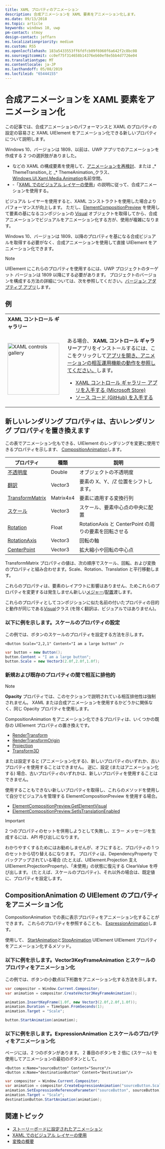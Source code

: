 ```yaml
---
title: XAML プロパティのアニメーション
description: 合成アニメーションを XAML 要素をアニメーション化します。
ms.date: 09/13/2018
ms.topic: article
keywords: windows 10, uwp
pm-contact: stmoy
design-contact: jeffarn
ms.localizationpriority: medium
ms.custom: RS5
ms.openlocfilehash: 183a5433553ff6fdfcb09f6960f6a642f2c8bc08
ms.sourcegitcommit: cc0ef75f314658b14376eb60ef8e5bb4d7726e04
ms.translationtype: MT
ms.contentlocale: ja-JP
ms.lasthandoff: 05/08/2019
ms.locfileid: "65444155"
---
```

# <a name="animating-xaml-elements-with-composition-animations"></a>合成アニメーションを XAML 要素をアニメーション化

この記事では、合成アニメーションのパフォーマンスと XAML のプロパティの設定の容易さと XAML UIElement をアニメーション化できる新しいプロパティについて説明します。

Windows 10、バージョンは 1809、以前は、UWP アプリでのアニメーションを作成する 2 つの選択肢がありました。

- などの XAML の構成要素を使用して、[アニメーションを再検討](storyboarded-animations.md)、または _* ThemeTransition_と _* ThemeAnimation_クラス、 [Windows.UI.Xaml.Media.Animation](/uwp/api/windows.ui.xaml.media.animation)名前空間。
- -「[XAML でのビジュアル レイヤーの使用](../../composition/using-the-visual-layer-with-xaml.md)」の説明に従って、合成アニメーションを使用する。

ビジュアル レイヤーを使用すると、XAML コンストラクトを使用した場合よりパフォーマンスが向上します。 ただし、[ElementCompositionPreview](/uwp/api/Windows.UI.Xaml.Hosting.ElementCompositionPreview) を使用して要素の基になるコンポジションの [Visual](/uwp/api/windows.ui.composition.visual) オブジェクトを取得してから、合成アニメーションでビジュアルをアニメーション化する方が、使用が複雑になります。

Windows 10、バージョンは 1809、以降のプロパティを基になる合成ビジュアルを取得する必要がなく、合成アニメーションを使用して直接 UIElement をアニメーション化できます。

> [!NOTE]
> UIElement にこれらのプロパティを使用するには、UWP プロジェクトのターゲット バージョンは 1809 以降にする必要があります。 プロジェクトのバージョンを構成する方法の詳細については、次を参照してください。[バージョン アダプティブ アプリ](../../debug-test-perf/version-adaptive-apps.md)します。

## <a name="examples"></a>例

<table>
<th align="left">XAML コントロール ギャラリー<th>
<tr>
<td><img src="images/xaml-controls-gallery-app-icon.png" alt="XAML controls gallery" width="168"></img></td>
<td>
    <p>ある場合、 <strong style="font-weight: semi-bold">XAML コントロール ギャラリー</strong>アプリをインストールするには、ここをクリックして<a href="xamlcontrolsgallery:/item/XamlCompInterop">アプリを開き、アニメーションの相互運用機能の動作を参照してください。</a>します。</p>
    <ul>
    <li><a href="https://www.microsoft.com/store/productId/9MSVH128X2ZT">XAML コントロール ギャラリー アプリを入手する (Microsoft Store)</a></li>
    <li><a href="https://github.com/Microsoft/Xaml-Controls-Gallery">ソース コード (GitHub) を入手する</a></li>
    </ul>
</td>
</tr>
</table>

## <a name="new-rendering-properties-replace-old-rendering-properties"></a>新しいレンダリング プロパティは、古いレンダリング プロパティを置き換えます

この表でアニメーション化もできる、UIElement のレンダリングを変更に使用できるプロパティを示します、 [CompositionAnimation](/uwp/api/windows.ui.composition.compositionanimation)します。

| プロパティ | 種類 | 説明 |
| -- | -- | -- |
| [不透明度](/uwp/api/windows.ui.xaml.uielement.opacity) | Double | オブジェクトの不透明度 |
| [翻訳](/uwp/api/windows.ui.xaml.uielement.translation) | Vector3 | 要素の X、Y、/Z 位置をシフトします。 |
| [TransformMatrix](/uwp/api/windows.ui.xaml.uielement.transformmatrix) | Matrix4x4 | 要素に適用する変換行列 |
| [スケール](/uwp/api/windows.ui.xaml.uielement.scale) | Vector3 | スケール、要素中心点の中央に配置 |
| [Rotation](/uwp/api/windows.ui.xaml.uielement.rotation) | Float | RotationAxis と CenterPoint の周りの要素を回転させる |
| [RotationAxis](/uwp/api/windows.ui.xaml.uielement.rotationaxis) | Vector3 | 回転の軸 |
| [CenterPoint](/uwp/api/windows.ui.xaml.uielement.centerpoint) | Vector3 | 拡大縮小や回転の中心点 |

TransformMatrix プロパティの値は、次の順序でスケール、回転、および変換のプロパティと組み合わせます。Scale、Rotation、Translation と平行移動します。

これらのプロパティは、要素のレイアウトに影響はありません、ためこれらのプロパティを変更するは発生しません新しい[メジャー](/uwp/api/windows.ui.xaml.uielement.measure)/[配置](/uwp/api/windows.ui.xaml.uielement.arrange)渡します。

これらのプロパティとしてコンポジションに似た名前の付いたプロパティの目的と動作が同じである[Visual](/uwp/api/windows.ui.composition.visual)クラス (を除く翻訳は、ビジュアルではありません)。

### <a name="example-setting-the-scale-property"></a>以下に例を示します。スケールのプロパティの設定

この例では、ボタンのスケールのプロパティを設定する方法を示します。

```xaml
<Button Scale="2,2,1" Content="I am a large button" />
```

```csharp
var button = new Button();
button.Content = "I am a large button";
button.Scale = new Vector3(2.0f,2.0f,1.0f);
```

### <a name="mutual-exclusivity-between-new-and-old-properties"></a>新規および既存のプロパティの間で相互に排他的

> [!NOTE]
> **Opacity** プロパティでは、このセクションで説明されている相互排他性は強制されません。 XAML または合成アニメーションを使用するかどうかに関係なく、同じ Opacity プロパティを使用します。

CompositionAnimation をアニメーション化できるプロパティは、いくつかの既存の UIElement プロパティの置き換えです。

- [RenderTransform](/uwp/api/windows.ui.xaml.uielement.rendertransform)
- [RenderTransformOrigin](/uwp/api/windows.ui.xaml.uielement.rendertransformorigin)
- [Projection](/uwp/api/windows.ui.xaml.uielement.projection)
- [Transform3D](/uwp/api/windows.ui.xaml.uielement.transform3d)

または設定すると (アニメーション化する)、新しいプロパティのいずれか、古いプロパティを使用することはできません。 逆に、設定 (またはアニメーション化する) 場合、古いプロパティのいずれかは、新しいプロパティを使用することはできません。

使用することもできない新しいプロパティを取得し、これらのメソッドを使用して自分でビジュアルを管理する ElementCompositionPreview を使用する場合。

- [ElementCompositionPreview.GetElementVisual](/uwp/api/windows.ui.xaml.hosting.elementcompositionpreview.getelementvisual)
- [ElementCompositionPreview.SetIsTranslationEnabled](/uwp/api/windows.ui.xaml.hosting.elementcompositionpreview.setistranslationenabled)

> [!IMPORTANT]
> 2 つのプロパティのセットを併用しようとして失敗し、エラー メッセージを生成するには、API 呼び出しになります。

わかりやすくするためにはお勧めしませんが、オフにすると、プロパティの 1 つのセットから切り替えるになります。 プロパティは、DependencyProperty でバックアップされている場合 (たとえば、UIElement.Projection 支え UIElement.ProjectionProperty)、「未使用」の状態に復元する ClearValue を呼び出します。 (たとえば、スケールのプロパティ)、それ以外の場合は、既定値に、プロパティを設定します。

## <a name="animating-uielement-properties-with-compositionanimation"></a>CompositionAnimation の UIElement のプロパティをアニメーション化

CompositionAnimation での表に表示プロパティをアニメーション化することができます。 これらのプロパティを参照することも、 [ExpressionAnimation](/uwp/api/windows.ui.composition.expressionanimation)します。

使用して、 [StartAnimation](/uwp/api/windows.ui.xaml.uielement.startanimation)と[StopAnimation](/uwp/api/windows.ui.xaml.uielement.stopanimation) UIElement UIElement プロパティをアニメーション化するメソッド。

### <a name="example-animating-the-scale-property-with-a-vector3keyframeanimation"></a>以下に例を示します。Vector3KeyFrameAnimation とスケールのプロパティをアニメーション化

この例では、ボタンの小数点以下桁数をアニメーション化する方法を示します。

```csharp
var compositor = Window.Current.Compositor;
var animation = compositor.CreateVector3KeyFrameAnimation();

animation.InsertKeyFrame(1.0f, new Vector3(2.0f,2.0f,1.0f));
animation.Duration = TimeSpan.FromSeconds(1);
animation.Target = "Scale";

button.StartAnimation(animation);
```

### <a name="example-animating-the-scale-property-with-an-expressionanimation"></a>以下に例を示します。ExpressionAnimation とスケールのプロパティをアニメーション化

ページには、2 つのボタンがあります。 2 番目のボタンを 2 倍に (スケール) を使用してアニメーションの最初のボタンとして。

```xaml
<Button x:Name="sourceButton" Content="Source"/>
<Button x:Name="destinationButton" Content="Destination"/>
```

```csharp
var compositor = Window.Current.Compositor;
var animation = compositor.CreateExpressionAnimation("sourceButton.Scale*2");
animation.SetExpressionReferenceParameter("sourceButton", sourceButton);
animation.Target = "Scale";
destinationButton.StartAnimation(animation);
```

## <a name="related-topics"></a>関連トピック

- [ストーリーボードに設定されたアニメーション](storyboarded-animations.md)
- [XAML でのビジュアル レイヤーの使用](../../composition/using-the-visual-layer-with-xaml.md)
- [変換の概要](../layout/transforms.md)
